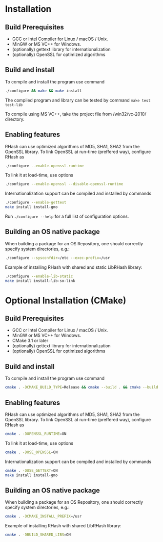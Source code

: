
Installation
============

Build Prerequisites
-------------------
  - GCC or Intel Compiler for Linux / macOS / Unix.
  - MinGW or MS VC++ for Windows.
  - (optionally) gettext library for internationalization
  - (optionally) OpenSSL for optimized algorithms

Build and install
-----------------
To compile and install the program use command
```sh
./configure && make && make install
```

The compiled program and library can be tested by command `make test test-lib`

To compile using MS VC++, take the project file from /win32/vc-2010/ directory.

Enabling features
-----------------
RHash can use optimized algorithms of MD5, SHA1, SHA2 from the OpenSSL library.
To link OpenSSL at run-time (preffered way), configure RHash as
```sh
./configure --enable-openssl-runtime
```
To link it at load-time, use options
```sh
./configure --enable-openssl --disable-openssl-runtime
```

Internationalization support can be compiled and installed by commands
```sh
./configure --enable-gettext
make install install-gmo
```

Run `./configure --help` for a full list of configuration options.

Building an OS native package
-----------------------------
When building a package for an OS Repository, one should correctly specify system directories, e.g.:
```sh
./configure --sysconfdir=/etc --exec-prefix=/usr
```

Example of installing RHash with shared and static LibRHash library:
```sh
./configure --enable-lib-static
make install install-lib-so-link
```


Optional Installation (CMake)
=============================

Build Prerequisites
-------------------
  - GCC or Intel Compiler for Linux / macOS / Unix.
  - MinGW or MS VC++ for Windows.
  - CMake 3.1 or later
  - (optionally) gettext library for internationalization
  - (optionally) OpenSSL for optimized algorithms

  Build and install
-----------------
To compile and install the program use command
```sh
cmake . -DCMAKE_BUILD_TYPE=Release && cmake --build . && cmake --build . --target install
```

Enabling features
-----------------
RHash can use optimized algorithms of MD5, SHA1, SHA2 from the OpenSSL library.
To link OpenSSL at run-time (preffered way), configure RHash as
```sh
cmake . -DOPENSSL_RUNTIME=ON
```
To link it at load-time, use options
```sh
cmake . -DUSE_OPENSSL=ON
```

Internationalization support can be compiled and installed by commands
```sh
cmake . -DUSE_GETTEXT=ON
make install install-gmo
```

Building an OS native package
-----------------------------
When building a package for an OS Repository, one should correctly specify system directories, e.g.:
```sh
cmake . -DCMAKE_INSTALL_PREFIX=/usr
```

Example of installing RHash with shared LibRHash library:
```sh
cmake . -DBUILD_SHARED_LIBS=ON
```
